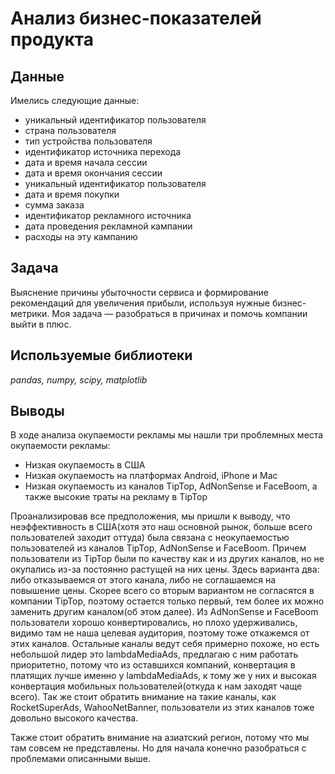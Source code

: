 # Анализ бизнес-показателей продукта
## Данные
Имелись следующие данные:

- уникальный идентификатор пользователя
- страна пользователя
- тип устройства пользователя
- идентификатор источника перехода
- дата и время начала сессии
- дата и время окончания сессии
- уникальный идентификатор пользователя
- дата и время покупки
- сумма заказа
- идентификатор рекламного источника
- дата проведения рекламной кампании
- расходы на эту кампанию
## Задача
Выяснение причины убыточности сервиса и формирование рекомендаций для увеличения прибыли, используя нужные бизнес-метрики. Моя задача — разобраться в причинах и помочь компании выйти в плюс.
## Используемые библиотеки
*pandas, numpy, scipy, matplotlib*
## Выводы
В ходе анализа окупаемости рекламы мы нашли три проблемных места окупаемости рекламы:

- Низкая окупаемость в США
- Низкая окупаемость на платформах Android, iPhone и Mac
- Низкая окупаемость из каналов TipTop, AdNonSense и FaceBoom, а также высокие траты на рекламу в TipTop

Проанализировав все предположения, мы пришли к выводу, что неэффективность в США(хотя это наш основной рынок, больше всего пользователей заходит оттуда) была связана с неокупаемостью пользователей из каналов TipTop, AdNonSense и FaceBoom. Причем пользователи из TipTop были по качеству как и из других каналов, но не окупались из-за постоянно растущей на них цены. Здесь варианта два: либо отказываемся от этого канала, либо не соглашаемся на повышение цены. Скорее всего со вторым вариантом не согласятся в компании TipTop, поэтому остается только первый, тем более их можно заменить другим каналом(об этом далее). Из AdNonSense и FaceBoom пользователи хорошо конвертировались, но плохо удерживались, видимо там не наша целевая аудитория, поэтому тоже откажемся от этих каналов. Остальные каналы ведут себя примерно похоже, но есть небольшой лидер это lambdaMediaAds, предлагаю с ним работать приоритетно, потому что из оставшихся компаний, конвертация в платящих лучше именно у lambdaMediaAds, к тому же у них и высокая конвертация мобильных пользователей(откуда к нам заходят чаще всего). Так же стоит обратить внимание на такие каналы, как RocketSuperAds, WahooNetBanner, пользователи из этих каналов тоже довольно высокого качества.

Также стоит обратить внимание на азиатский регион, потому что мы там совсем не представлены. Но для начала конечно разобраться с проблемами описанными выше.
 